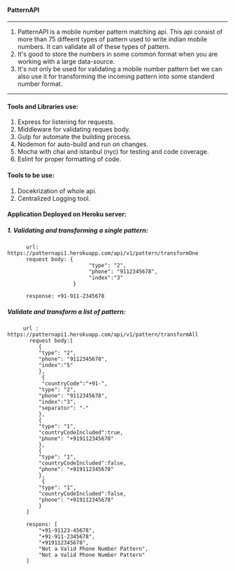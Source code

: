 #### PatternAPI
----
1. PatternAPI is a mobile number pattern matching api. This api consist of more than 75 diffeent types of pattern used to write indian mobile numbers. It can validate all of these types of pattern. 
2. It's good to store the numbers in some common format when you are working with a large data-source. 
3. It's not only be used for validating a mobile number pattern bet we can also use it for transforming the incoming pattern into some standerd number format.
----

#### Tools and Libraries use:
1. Express for listening for requests.
2. Middleware for validating reques body.
3. Gulp for automate the building process.
4. Nodemon for auto-build and run on changes.
5. Mocha with chai and istanbul (nyc) for testing and code coverage.
6. Eslint for proper formatting of code.


#### Tools to be use:
1. Docekrization of whole api.
2. Centralized Logging tool.


#### Application Deployed on Heroku server:
##### 1. Validating and transforming a single pattern:
          url: https://patternapi1.herokuapp.com/api/v1/pattern/transformOne
          request body: {
                              "type": "2",  
                              "phone": "9112345678",
                              "index":"3"
                         }
                         
          response: +91-911-2345678
          
##### Validate and transform a list of pattern:
         url : https://patternapi1.herokuapp.com/api/v1/pattern/transformAll
           request body:[
              {
              "type": "2",  
              "phone": "9112345678",
              "index":"5"
              },
               {
               "countryCode":"+91-",
              "type": "2",  
              "phone": "9112345678",
              "index":"3",
              "separator": "-"
              },
              {
              "type": "1", 
              "countryCodeIncluded":true, 
              "phone": "+919112345678"
              },
              {
              "type": "1", 
              "countryCodeIncluded":false, 
              "phone": "+919112345678"
              },
               {
              "type": "1", 
              "countryCodeIncluded":false, 
              "phone": "+919112345678"
              }
          ]

          respons: [
              "+91-91123-45678",
              "+91-911-2345678",
              "+919112345678",
              "Not a Valid Phone Number Pattern",
              "Not a Valid Phone Number Pattern"
          ]
          
